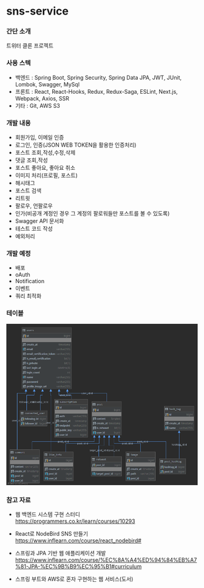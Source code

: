 # sns-service


### 간단 소개
트위터 클론 프로젝트


### 사용 스텍
- 백엔드 : Spring Boot, Spring Security, Spring Data JPA, JWT, JUnit, Lombok, Swagger, MySql
- 프론트 : React, React-Hooks, Redux, Redux-Saga, ESLint, Next.js, Webpack, Axios, SSR
- 기타 : Git, AWS S3


### 개발 내용
- 회원가입, 이메일 인증
- 로그인, 인증(JSON WEB TOKEN을 활용한 인증처리)
- 포스트 조회,작성,수정,삭제
- 댓글 조회,작성
- 포스트 좋아요, 좋아요 취소
- 이미지 처리(프로필, 포스트)
- 해시태그
- 포스트 검색
- 리트윗
- 팔로우, 언팔로우
- 인가(비공개 계정인 경우 그 계정의 팔로워들만 포스트를 볼 수 있도록)
- Swagger API 문서화
- 테스트 코드 작성
- 예외처리

### 개발 예정
- 배포
- oAuth
- Notification
- 이벤트
- 쿼리 최적화


### 테이블
![Alt text](./readme-img/table.png)


### 참고 자료
- 웹 백엔드 시스템 구현 스터디
https://programmers.co.kr/learn/courses/10293

- React로 NodeBird SNS 만들기
https://www.inflearn.com/course/react_nodebird#

- 스프링과 JPA 기반 웹 애플리케이션 개발
https://www.inflearn.com/course/%EC%8A%A4%ED%94%84%EB%A7%81-JPA-%EC%9B%B9%EC%95%B1#curriculum

- 스프링 부트와 AWS로 혼자 구현하는 웹 서비스(도서)


